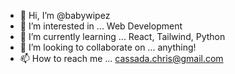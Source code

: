 - 👋 Hi, I’m @babywipez
- 👀 I’m interested in ... Web Development
- 🌱 I’m currently learning ... React, Tailwind, Python
- 💞️ I’m looking to collaborate on ... anything!
- 📫 How to reach me ... cassada.chris@gmail.com

<!---
babywipez/babywipez is a ✨ special ✨ repository because its `README.md` (this file) appears on your GitHub profile.
You can click the Preview link to take a look at your changes.
--->
